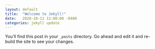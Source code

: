 ```yaml
---
layout: default
title:  "Welcome to Jekyll!"
date:   2020-10-12 12:00:00 -0400
categories: jekyll update
---
```

You’ll find this post in your `_posts` directory. Go ahead and edit it and re-build the site to see your changes.